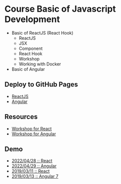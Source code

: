 # Course Basic of Javascript Development

* Basic of ReactJS (React Hook)
  * ReactJS
  * JSX
  * Component
  * React Hook
  * Workshop
  * Working with Docker
* Basic of Angular

## Deploy to GitHub Pages
* [ReactJS](https://create-react-app.dev/docs/deployment/#github-pages)
* [Angular](https://www.npmjs.com/package/angular-cli-ghpages)

## Resources
* [Workshop for React](https://github.com/up1/workshop-react-note)
* [Workshop for Angular](https://github.com/up1/workshop-angular-note)

## Demo
* [2022/04/28 :: React](https://github.com/up1/demo-day1-react)
* [2022/04/29 :: Angular](https://github.com/up1/workshop-angular-20220429) 
* [2019/03/11 :: React](https://github.com/up1/workshop-20190311)
* [2019/03/13 :: Angular 7](https://github.com/up1/demo-angular-20190313)
